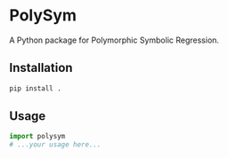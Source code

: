 # PolySym

A Python package for Polymorphic Symbolic Regression.

## Installation

```bash
pip install .
```

## Usage

```python
import polysym
# ...your usage here...
```
